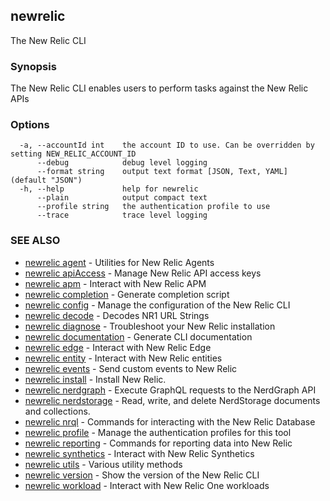 ## newrelic

The New Relic CLI

### Synopsis

The New Relic CLI enables users to perform tasks against the New Relic APIs

### Options

```
  -a, --accountId int    the account ID to use. Can be overridden by setting NEW_RELIC_ACCOUNT_ID
      --debug            debug level logging
      --format string    output text format [JSON, Text, YAML] (default "JSON")
  -h, --help             help for newrelic
      --plain            output compact text
      --profile string   the authentication profile to use
      --trace            trace level logging
```

### SEE ALSO

* [newrelic agent](newrelic_agent.md)	 - Utilities for New Relic Agents
* [newrelic apiAccess](newrelic_apiAccess.md)	 - Manage New Relic API access keys
* [newrelic apm](newrelic_apm.md)	 - Interact with New Relic APM
* [newrelic completion](newrelic_completion.md)	 - Generate completion script
* [newrelic config](newrelic_config.md)	 - Manage the configuration of the New Relic CLI
* [newrelic decode](newrelic_decode.md)	 - Decodes NR1 URL Strings 
* [newrelic diagnose](newrelic_diagnose.md)	 - Troubleshoot your New Relic installation
* [newrelic documentation](newrelic_documentation.md)	 - Generate CLI documentation
* [newrelic edge](newrelic_edge.md)	 - Interact with New Relic Edge
* [newrelic entity](newrelic_entity.md)	 - Interact with New Relic entities
* [newrelic events](newrelic_events.md)	 - Send custom events to New Relic
* [newrelic install](newrelic_install.md)	 - Install New Relic.
* [newrelic nerdgraph](newrelic_nerdgraph.md)	 - Execute GraphQL requests to the NerdGraph API
* [newrelic nerdstorage](newrelic_nerdstorage.md)	 - Read, write, and delete NerdStorage documents and collections.
* [newrelic nrql](newrelic_nrql.md)	 - Commands for interacting with the New Relic Database
* [newrelic profile](newrelic_profile.md)	 - Manage the authentication profiles for this tool
* [newrelic reporting](newrelic_reporting.md)	 - Commands for reporting data into New Relic
* [newrelic synthetics](newrelic_synthetics.md)	 - Interact with New Relic Synthetics
* [newrelic utils](newrelic_utils.md)	 - Various utility methods
* [newrelic version](newrelic_version.md)	 - Show the version of the New Relic CLI
* [newrelic workload](newrelic_workload.md)	 - Interact with New Relic One workloads

